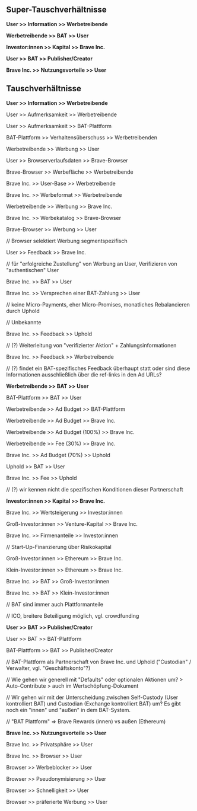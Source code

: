 ## Super-Tauschverhältnisse

**User >> Information >> Werbetreibende**

**Werbetreibende >> BAT >> User**

**Investor:innen >> Kapital >> Brave Inc.**

**User >> BAT >> Publisher/Creator**

**Brave Inc. >> Nutzungsvorteile >> User**



## Tauschverhältnisse

**User >> Information >> Werbetreibende**

User >> Aufmerksamkeit >> Werbetreibende

User >> Aufmerksamkeit >> BAT-Plattform

BAT-Plattform >> Verhaltensüberschuss >> Werbetreibenden

Werbetreibende >> Werbung >> User

User >> Browserverlaufsdaten >> Brave-Browser

Brave-Browser >> Werbefläche >> Werbetreibende

Brave Inc. >> User-Base >> Werbetreibende

Brave Inc. >> Werbeformat >> Werbetreibende

Werbetreibende >> Werbung >> Brave Inc.

Brave Inc. >> Werbekatalog >> Brave-Browser

Brave-Browser >> Werbung >> User

// Browser selektiert Werbung segmentspezifisch

User >> Feedback >> Brave Inc.

// für "erfolgreiche Zustellung" von Werbung an User, Verifizieren von "authentischen" User

Brave Inc. >> BAT >> User 

Brave Inc. >> Versprechen einer BAT-Zahlung >> User

// keine Micro-Payments, eher Micro-Promises, monatliches Rebalancieren durch Uphold

// Unbekannte

Brave Inc. >> Feedback >> Uphold

// (?) Weiterleitung von "verifizierter Aktion" + Zahlungsinformationen

Brave Inc. >> Feedback >> Werbetreibende

// (?) findet ein BAT-spezifisches Feedback überhaupt statt oder sind diese Informationen ausschließlich über die ref-links in den Ad URLs?


**Werbetreibende >> BAT >> User**

BAT-Plattform >> BAT >> User

Werbetreibende >> Ad Budget >> BAT-Plattform

Werbetreibende >> Ad Budget >> Brave Inc.

Werbetreibende >> Ad Budget (100%) >> Brave Inc.

Werbetreibende >> Fee (30%) >> Brave Inc.

Brave Inc. >> Ad Budget (70%) >> Uphold

Uphold >> BAT >> User

Brave Inc. >> Fee >> Uphold

// (?) wir kennen nicht die spezifischen Konditionen dieser Partnerschaft



**Investor:innen >> Kapital >> Brave Inc.**

Brave Inc. >> Wertsteigerung >> Investor:innen

Groß-Investor:innen >> Venture-Kapital >> Brave Inc.

Brave Inc. >> Firmenanteile >> Investor:innen

// Start-Up-Finanzierung über Risikokapital

Groß-Investor:innen >> Ethereum >> Brave Inc.

Klein-Investor:innen >> Ethereum >> Brave Inc.

Brave Inc. >> BAT >> Groß-Investor:innen

Brave Inc. >> BAT >> Klein-Investor:innen

// BAT sind immer auch Plattformanteile 

// ICO, breitere Beteiligung möglich, vgl. crowdfunding



**User >> BAT >> Publisher/Creator**

User >> BAT >> BAT-Plattform 

BAT-Plattform >> BAT >> Publisher/Creator

// BAT-Plattform als Partnerschaft von Brave Inc. und Uphold ("Custodian" / Verwalter, vgl. "Geschäftskonto"?) 

// Wie gehen wir generell mit "Defaults" oder optionalen Aktionen um? > Auto-Contribute > auch im Wertschöpfung-Dokument

// Wir gehen wir mit der Unterscheidung zwischen Self-Custody (User kontrolliert BAT) und Custodian (Exchange kontrolliert BAT) um? Es gibt noch ein "innen" und "außen" in dem BAT-System.

// "BAT Plattform" => Brave Rewards (innen) vs außen (Ethereum)



**Brave Inc. >> Nutzungsvorteile >> User**

Brave Inc. >> Privatsphäre >> User

Brave Inc. >> Browser >> User

Browser >> Werbeblocker >> User

Browser >> Pseudonymisierung >> User

Browser >> Schnelligkeit >> User

Browser >> präferierte Werbung >> User